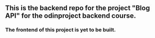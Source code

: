 ## This is the backend repo for the project "Blog API" for the odinproject backend course.
### The frontend of this project is yet to be built.